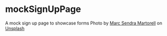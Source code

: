 # mockSignUpPage
A mock sign up page to showcase forms
Photo by <a href="https://unsplash.com/@marcsm?utm_source=unsplash&utm_medium=referral&utm_content=creditCopyText">Marc Sendra Martorell</a> on <a href="https://unsplash.com/?utm_source=unsplash&utm_medium=referral&utm_content=creditCopyText">Unsplash</a>
  